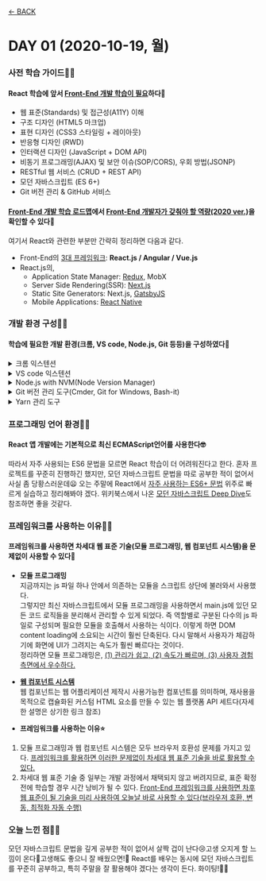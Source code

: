 [← BACK](../README.md)

# DAY 01 (2020-10-19, 월)

### 사전 학습 가이드🤸‍♀️

#### React 학습에 앞서 <ins>Front-End 개발 학습이 필요</ins>하다🤯

+ 웹 표준(Standards) 및 접근성(A11Y) 이해
+ 구조 디자인 (HTML5 마크업)
+ 표현 디자인 (CSS3 스타일링 + 레이아웃)
+ 반응형 디자인 (RWD)
+ 인터랙션 디자인 (JavaScript + DOM API)
+ 비동기 프로그래밍(AJAX) 및 보안 이슈(SOP/CORS), 우회 방법(JSONP)
+ RESTful 웹 서비스 (CRUD + REST API)
+ 모던 자바스크립트 (ES 6+)
+ Git 버전 관리 & GitHub 서비스


#### [Front-End 개발 학습 로드맵](https://roadmap.sh/frontend)에서 <ins>Front-End 개발자가 갖춰야 할 역량(2020 ver.)</ins>을 확인할 수 있다🤖
여기서 React와 관련한 부분만 간략히 정리하면 다음과 같다. 
+ Front-End의 <ins>3대 프레임워크</ins>: **React.js / Angular / Vue.js**
+ React.js의, 
    - Application State Manager: [Redux](https://redux.js.org/), MobX
    - Server Side Rendering(SSR): [Next.js](https://nextjs.org/)
    - Static Site Generators: Next.js, [GatsbyJS](https://www.gatsbyjs.com/)
    - Mobile Applications: [React Native](https://reactnative.dev/)


### 개발 환경 구성🤸‍♀️
#### 학습에 필요한 개발 환경(크롬, VS code, Node.js, Git 등등)을 구성하였다🔧

<details>
<summary>크롬 익스텐션</summary>

+ Octotree
+ GitZip for Github
+ GitHub Custom Tab Size
+ Restlet Client
+ VSCode Marketplace
+ disable-HTML
+ Quick Color
</details>

<details>
<summary>VS code 익스텐션</summary>

+ FIle Utils
+ Bracket Pair Colorizer 2
+ Image preview
+ Color Highlight
+ Color Manager
+ HTMLHint
+ ESLint
+ Translator
+ Auto Complete Tag
+ IntelliSense for CSS class names in HTML
+ Live Server
+ Debugger for Chrome

</details>

<details>
<summary>Node.js with NVM(Node Version Manager)</summary>

[NVM](https://github.com/nvm-sh/nvm)은 컴퓨터에 여러 버전의 Node.js를 관리하도록 돕는 도구다. 
1. Windows용 패키지 매니저 [Chocolatey](https://chocolatey.org/) 설치
![chocolatey 설치](./assets/week01_mon01.gif "chocolatey 설치")
2. Chocolatey 패키지 매니저를 사용해 [NVM for Windows](https://github.com/coreybutler/nvm-windows#usage) 설치     
`choco install nvm`
3. nvm으로 Node.js 설치
![nvm으로 Node.js 설치](./assets/week01_mon02.gif "nvm으로 Node.js 설치")

</details>

<details>
<summary>Git 버전 관리 도구(Cmder, Git for Windows, Bash-it)</summary>

+ Cmder 
    - Chocolatey를 사용해 [Cmder](https://chocolatey.org/packages/Cmder) 설치 ![chocolatey로 cmder 설치](./assets/week01_mon03.gif "chocolatey로 cmder 설치")
    
    - cmder 설정 변경 ![cmder 설정 변경](./assets/week01_mon04.gif "cmder 설정 변경")

+ Git for Windows 
    - [git 간편 안내서
    ](https://rogerdudler.github.io/git-guide/index.ko.html)
+ Bash-it 도구 

</details>

<details>
<summary>Yarn 관리 도구</summary>

[Yarn](https://yarnpkg.com/)은 NPM과 같은 패키지 매니저다. 수업에서는 Yarn을 사용한다고 하여 npm을 사용해 Yarn도 설치해보았다.
![npm으로 yarn 설치](./assets/week01_mon05.gif "npm으로 yarn 설치")

</details>


### 프로그래밍 언어 환경🤸‍♀️
#### React 앱 개발에는 기본적으로 최신 **ECMAScript**언어를 사용한다🤓

따라서 자주 사용되는 ES6 문법을 모르면 React 학습이 더 어려워진다고 한다. 혼자 프로젝트를 꾸준히 진행하긴 했지만, 모던 자바스크립트 문법을 따로 공부한 적이 없어서 사실 좀 당황스러운데😦
오는 주말에 React에서 [자주 사용하는 ES6+ 문법](https://xn--xy1bk56a.run/react-master/lecture/pre-js-env.html#javascript-%ED%8A%B8%EB%9E%9C%EC%8A%A4%ED%8F%AC%EB%A8%B8) 위주로 빠르게 실습하고 정리해봐야 겠다. 
위키북스에서 나온 <ins>[모던 자바스크립트 Deep Dive](https://xn--xy1bk56a.run/react-master/lecture/pre-js-env.html#javascript-%ED%8A%B8%EB%9E%9C%EC%8A%A4%ED%8F%AC%EB%A8%B8)</ins>도 참조하면 좋을 것같다. 


### 프레임워크를 사용하는 이유🤸‍♀️
#### 프레임워크를 사용하면 차세대 웹 표준 기술(모듈 프로그래밍, 웹 컴포넌트 시스템)을 문제없이 사용할 수 있다🤖
+ **모듈 프로그래밍**  
지금까지는 js 파일 하나 안에서 의존하는 모듈을 스크립트 상단에 불러와서 사용했다.  
그렇지만 최신 자바스크립트에서 모듈 프로그래밍을 사용하면서 main.js에 있던 모든 코드 로직들을 분리해서 관리할 수 있게 되었다. 즉 역할별로 구분된 다수의 js 파일로 구성되며 필요한 모듈을 호출해서 사용하는 식이다. 이렇게 하면 DOM content loading에 소요되는 시간이 훨씬 단축된다. 다시 말해서 사용자가 체감하기에 화면에 UI가 그려지는 속도가 훨씬 빠르다는 것이다.  
정리하면 모듈 프로그래밍은, <ins> (1) 관리가 쉽고, (2) 속도가 빠르며, (3) 사용자 경험 측면에서 우수하다. </ins>


+ **[웹 컴포넌트 시스템](github.com/yamoo9/WebComponent#소개)**  
웹 컴포넌트는 웹 어플리케이션 제작시 사용가능한 컴포넌트를 의미하며, 재사용을 목적으로 캡슐화된 커스텀 HTML 요소를 만들 수 있는 웹 플랫폼 API 세트다(자세한 설명은 상기한 링크 참조)

+ **프레임워크를 사용하는 이유⭐**
1. 모듈 프로그래밍과 웹 컴포넌트 시스템은 모두 브라우저 호환성 문제를 가지고 있다. <ins>프레임워크를 활용하면 이러한 문제없이 차세대 웹 표준 기술을 바로 활용할 수 있다.</ins> 
2. 차세대 웹 표준 기술 중 일부는 개발 과정에서 채택되지 않고 버려지므로, 표준 확정 전에 학습할 경우 시간 낭비가 될 수 있다. <ins>Front-End 프레임워크를 사용하면 차후 웹 표준이 될 기술을 미리 사용하여 오늘날 바로 사용할 수 있다(브라우저 호환, 변동, 최적화 자동 수행)</ins>



### 오늘 느낀 점🤸‍♀️
모던 자바스크립트 문법을 깊게 공부한 적이 없어서 살짝 겁이 난다😢고생 오지게 할 느낌이 온다🌊고생해도 좋으니 잘 배웠으면!🦔
React를 배우는 동시에 모던 자바스크립트를 꾸준히 공부하고, 특히 주말을 잘 활용해야 겠다는 생각이 든다. 화이팅!💪🌝


